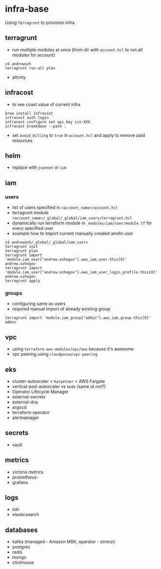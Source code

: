 # infra-base

Using `Terragrunt` to provision infra

## terragrunt

* run multiple modules at once (from dir with `account.hcl` to run all modules for account)

```
cd andrewozh
terragrunt run-all plan
```

* altinity

## infracost

* to see coast value of current infra

```
brew install infracost
infracost auth login
infracost configure set api_key ico-XXX
infracost breakdown --path .
```

* set `avoid_billing` to `true` in `account.hcl` and apply to remove paid resources

## helm

* replace with `jsonnet` or `cue`

## iam

### users

* list of users specified in `<account_name>/account.hcl`
* terragrunt module `<account_name>/_global/_global/iam_users/terragrunt.hcl`
* dynamically run terraform module in `_modules/iam/user/module.tf` for every specified user
* example how to import current manually created amdin user

```
cd andrewozh/_global/_global/iam_users
terragrunt init
terragrunt plan
terragrunt import 'module.iam_user["andrew.ozhegov"].aws_iam_user.this[0]' andrew.ozhegov
terragrunt import 'module.iam_user["andrew.ozhegov"].aws_iam_user_login_profile.this[0]' andrew.ozhegov
terragrunt apply
```

### groups

* configuring same as users
* required manual import of already existing group

```
terragrunt import 'module.iam_group["admin"].aws_iam_group.this[0]' admin
```

## vpc

* using `terraform-aws-modules/vpc/aws` because it's awesome
* vpc peering using `cloudposse/vpc-peering`

## eks

* cluster-autoscaler < `Karpetner` < AWS Fargate
* vertical-pod-autoscaler vs `keda` (same ot not?)
* Operator Lifecycle Manager
* external-secrets
* external-dns
* argocd
* terraform operator
* alertnamager

## secrets

* vault

## metrics

* victoria metrics
* prometheus-
* grafana

## logs

* loki
* elasticsearch

## databases

* kafka (managed - Amazon MSK, operator - strimzi)
* postgres
* redis
* mongo
* clickhouse
